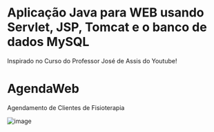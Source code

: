 # Aplicação Java para WEB usando Servlet, JSP, Tomcat e o banco de dados MySQL
Inspirado no Curso do Professor José de Assis do Youtube!
# AgendaWeb
Agendamento de Clientes de Fisioterapia

![image](https://user-images.githubusercontent.com/56406869/147423928-12960591-81fd-4931-b0ca-3f4ea2fb6387.png)
